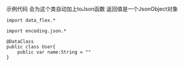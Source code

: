 示例代码 会为这个类自动加上toJson函数 返回值是一个JsonObject对象

```
import data_flex.*

import encoding.json.*

@DataClass
public class User{
    public var name:String = "" 
}
```
